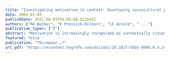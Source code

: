 ```yaml
---
title: "Investigating motivation in context: Developing sociocultural perspectives"
date: 2004-01-01
publishDate: 2021-08-03T04:08:08.822026Z
authors: ["RA Walker", "K Pressick-Kilborn", "LS Arnold", " ..."]
publication_types: ["2"]
abstract: "Motivation is increasingly recognized as contextually situated, and this recognition has led to considerable research into motivation in authentic learning environments such as classrooms. Developing sociocultural perspectives on motivation, however, requires …"
featured: false
publication: "*European …*"
url_pdf: "https://econtent.hogrefe.com/doi/abs/10.1027/1016-9040.9.4.245"
---
```


